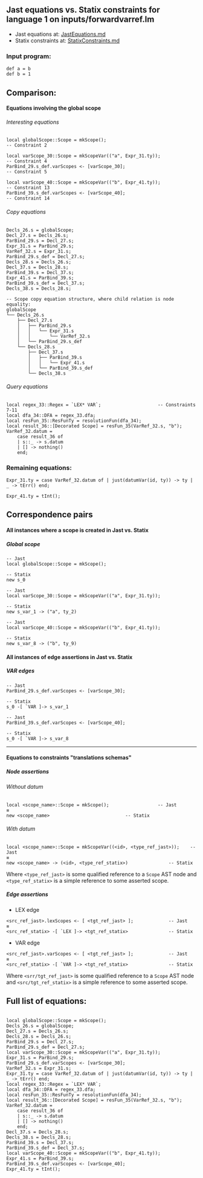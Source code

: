 ## Jast equations vs. Statix constraints for language 1 on inputs/forwardvarref.lm
- Jast equations at: [JastEquations.md](JastEquations.md)
- Statix constraints at: [StatixConstraints.md](StatixConstraints.md)

### Input program:
```
def a = b
def b = 1
```

## Comparison:
#### Equations involving the global scope
###### Interesting equations
```
local globalScope::Scope = mkScope();                                   -- Constraint 2

local varScope_30::Scope = mkScopeVar(("a", Expr_31.ty));               -- Constraint 4
ParBind_29.s_def.varScopes <- [varScope_30];                            -- Constraint 5

local varScope_40::Scope = mkScopeVar(("b", Expr_41.ty));               -- Constraint 13
ParBind_39.s_def.varScopes <- [varScope_40];                            -- Constraint 14

```
###### Copy equations
```
Decls_26.s = globalScope;
Decl_27.s = Decls_26.s;
ParBind_29.s = Decl_27.s;
Expr_31.s = ParBind_29.s;
VarRef_32.s = Expr_31.s;
ParBind_29.s_def = Decl_27.s;
Decls_28.s = Decls_26.s;
Decl_37.s = Decls_28.s;
ParBind_39.s = Decl_37.s;
Expr_41.s = ParBind_39.s;
ParBind_39.s_def = Decl_37.s;
Decls_38.s = Decls_28.s;

-- Scope copy equation structure, where child relation is node equality:
globalScope
└── Decls_26.s
    ├── Decl_27.s
    │   ├── ParBind_29.s
    │   │   └── Expr_31.s
    │   │       └── VarRef_32.s
    │   └── ParBind_29.s_def
    └── Decls_28.s
        ├── Decl_37.s
        │   ├── ParBind_39.s
        │   │   └── Expr_41.s
        │   └── ParBind_39.s_def
        └── Decls_38.s
```

###### Query equations
```
local regex_33::Regex = `LEX* VAR`;				        -- Constraints 7-11
local dfa_34::DFA = regex_33.dfa;
local resFun_35::ResFunTy = resolutionFun(dfa_34);
local result_36::[Decorated Scope] = resFun_35(VarRef_32.s, "b");
VarRef_32.datum = 
	case result_36 of
	| s::_ -> s.datum
	| [] -> nothing()
	end;
```

### Remaining equations:
```
Expr_31.ty = case VarRef_32.datum of | just(datumVar(id, ty)) -> ty | _ -> tErr() end;

Expr_41.ty = tInt();
```


## Correspondence pairs
#### All instances where a scope is created in Jast vs. Statix
##### Global scope
```
-- Jast
local globalScope::Scope = mkScope();

-- Statix
new s_0
```

```
-- Jast
local varScope_30::Scope = mkScopeVar(("a", Expr_31.ty));

-- Statix
new s_var_1 -> ("a", ty_2)
```

```
-- Jast
local varScope_40::Scope = mkScopeVar(("b", Expr_41.ty));

-- Statix
new s_var_8 -> ("b", ty_9)
```

#### All instances of edge assertions in Jast vs. Statix
##### VAR edges
```
-- Jast
ParBind_29.s_def.varScopes <- [varScope_30];

-- Statix
s_0 -[ `VAR ]-> s_var_1
```

```
-- Jast
ParBind_39.s_def.varScopes <- [varScope_40];

-- Statix
s_0 -[ `VAR ]-> s_var_8
```


---

#### Equations to constraints "translations schemas"

##### Node assertions
###### Without datum
````
local <scope_name>::Scope = mkScope();					-- Jast
≡
new <scope_name>							-- Statix
````
###### With datum
````
local <scope_name>::Scope = mkScopeVar((<id>, <type_ref_jast>));	-- Jast
≡
new <scope_name> -> (<id>, <type_ref_statix>)				-- Statix
````
Where `<type_ref_jast>` is some qualified reference to a `Scope` AST node and `<type_ref_statix>` is a simple reference to some asserted scope.

##### Edge assertions
- LEX edge
```
<src_ref_jast>.lexScopes <- [ <tgt_ref_jast> ];				-- Jast
≡
<src_ref_statix> -[ `LEX ]-> <tgt_ref_statix>				-- Statix
```
- VAR edge
```
<src_ref_jast>.varScopes <- [ <tgt_ref_jast> ];				-- Jast
≡
<src_ref_statix> -[ `VAR ]-> <tgt_ref_statix>				-- Statix
```
Where `<srr/tgt_ref_jast>` is some qualified reference to a `Scope` AST node and `<src/tgt_ref_statix>` is a simple reference to some asserted scope.


## Full list of equations:
```

local globalScope::Scope = mkScope();
Decls_26.s = globalScope;
Decl_27.s = Decls_26.s;
Decls_28.s = Decls_26.s;
ParBind_29.s = Decl_27.s;
ParBind_29.s_def = Decl_27.s;
local varScope_30::Scope = mkScopeVar(("a", Expr_31.ty));
Expr_31.s = ParBind_29.s;
ParBind_29.s_def.varScopes <- [varScope_30];
VarRef_32.s = Expr_31.s;
Expr_31.ty = case VarRef_32.datum of | just(datumVar(id, ty)) -> ty | _ -> tErr() end;
local regex_33::Regex = `LEX* VAR`;
local dfa_34::DFA = regex_33.dfa;
local resFun_35::ResFunTy = resolutionFun(dfa_34);
local result_36::[Decorated Scope] = resFun_35(VarRef_32.s, "b");
VarRef_32.datum = 
	case result_36 of
	| s::_ -> s.datum
	| [] -> nothing()
	end;
Decl_37.s = Decls_28.s;
Decls_38.s = Decls_28.s;
ParBind_39.s = Decl_37.s;
ParBind_39.s_def = Decl_37.s;
local varScope_40::Scope = mkScopeVar(("b", Expr_41.ty));
Expr_41.s = ParBind_39.s;
ParBind_39.s_def.varScopes <- [varScope_40];
Expr_41.ty = tInt();
```